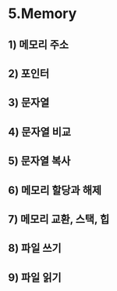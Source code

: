 # 5.Memory

## 1) 메모리 주소

## 2) 포인터

## 3) 문자열

## 4) 문자열 비교

## 5) 문자열 복사

## 6) 메모리 할당과 해제

## 7) 메모리 교환, 스택, 힙

## 8) 파일 쓰기

## 9) 파일 읽기

